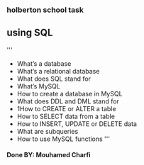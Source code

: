 ### holberton school task
## using SQL
'''
- What’s a database
- What’s a relational database
- What does SQL stand for
- What’s MySQL
- How to create a database in MySQL
- What does DDL and DML stand for
- 1How to CREATE or ALTER a table
- How to SELECT data from a table
- How to INSERT, UPDATE or DELETE data
- What are subqueries
- How to use MySQL functions
'''
#### Done BY: Mouhamed Charfi
